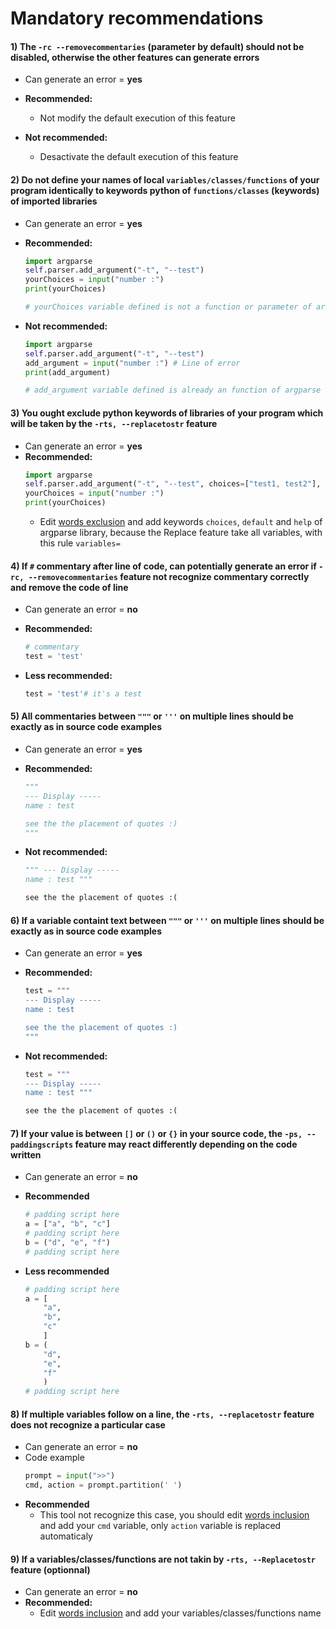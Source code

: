 # Mandatory recommendations  


#### 1) The `-rc --removecommentaries` (parameter by default) should not be disabled, otherwise the other features can generate errors
- Can generate an error = **yes**
- **Recommended:**
    - Not modify the default execution of this feature

- **Not recommended:**
    - Desactivate the default execution of this feature


#### 2) Do not define your names of local `variables/classes/functions` of your program identically to keywords python of `functions/classes` (keywords) of imported libraries
- Can generate an error = **yes**
- **Recommended:**
    ```python
    import argparse
    self.parser.add_argument("-t", "--test")
    yourChoices = input("number :")
    print(yourChoices)

    # yourChoices variable defined is not a function or parameter of argparse library :)
    ```

- **Not recommended:**
    ```python
    import argparse
    self.parser.add_argument("-t", "--test")
    add_argument = input("number :") # Line of error
    print(add_argument)

    # add_argument variable defined is already an function of argparse library :(
    ```

#### 3) You ought exclude python keywords of libraries of your program which will be taken by the `-rts, --replacetostr` feature 
- Can generate an error = **yes**
- **Recommended:**
    ```python
    import argparse
    self.parser.add_argument("-t", "--test", choices=["test1, test2"], default="test1", help="this is a test !")
    yourChoices = input("number :")
    print(yourChoices)
    ```
    - Edit [words exclusion](../../intensio/exclude/python/exclude_python_words.txt) and add keywords `choices`, `default` and `help` of argparse library, because the Replace feature take all variables, with this rule `variables=`


#### 4) If `#` commentary after line of code, can potentially generate an error if `-rc, --removecommentaries` feature not recognize commentary correctly and remove the code of line
- Can generate an error = **no**
- **Recommended:**
    ```python
    # commentary
    test = 'test'
    ```

- **Less recommended:**
    ```python
    test = 'test'# it's a test
    ```

#### 5) All commentaries between `"""` or `'''` on multiple lines should be exactly as in source code examples
- Can generate an error = **yes**
- **Recommended:**
    ```python
    """
    --- Display -----
    name : test

    see the the placement of quotes :)
    """
    ```

- **Not recommended:**
    ```python
    """ --- Display -----
    name : test """

    see the the placement of quotes :(
    ```

#### 6) If a variable containt text between `"""` or `'''` on multiple lines should be exactly as in source code examples
- Can generate an error = **yes**
- **Recommended:**
    ```python
    test = """
    --- Display -----
    name : test

    see the the placement of quotes :)
    """
    ```
    
- **Not recommended:**
    ```python
    test = """
    --- Display -----
    name : test """

    see the the placement of quotes :(
    ```
    
#### 7) If your value is between `[]` or `()` or `{}` in your source code, the `-ps, --paddingscripts` feature may react differently depending on the code written
- Can generate an error = **no**
- **Recommended**
    ```python
    # padding script here
    a = ["a", "b", "c"]
    # padding script here
    b = ("d", "e", "f")
    # padding script here
    ```

- **Less recommended**
    ```python
    # padding script here
    a = [
        "a", 
        "b", 
        "c"
        ]
    b = (
        "d", 
        "e", 
        "f"
        )
    # padding script here
    ```

#### 8) If multiple variables follow on a line, the `-rts, --replacetostr` feature does not recognize a particular case
- Can generate an error = **no**
- Code example
    ```python
    prompt = input(">>")
    cmd, action = prompt.partition(' ')
    ```
- **Recommended**
    - This tool not recognize this case, you should edit [words inclusion](../../intensio/include/python/include_python_words.txt) and add your `cmd` variable, only `action` variable is replaced automaticaly


#### 9) If a variables/classes/functions are not takin by `-rts, --Replacetostr` feature (optionnal)
- Can generate an error = **no**
- **Recommended:**
    - Edit [words inclusion](../../intensio/include/python/include_python_words.txt) and add your variables/classes/functions name
